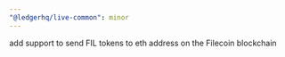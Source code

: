 ```yaml
---
"@ledgerhq/live-common": minor
---
```


add support to send FIL tokens to eth address on the Filecoin blockchain
